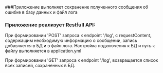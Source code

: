 ###Приложение выполняет сохранение полученного сообщения об ошибке в базу данных и файл лога

### Приложение реализует Restfull API:
При формировании 'POST' запроса к endpoint '/log', c requestContent, содержащим необходимую информацию о сообщении, запись добавляется в БД и в файл лога.
Настройка подключения к БД и путь к файлу выполняется в application.yml

При формировании 'GET' запроса к endpoint '/log', возвращается список всех записей, сохраненных в БД.
